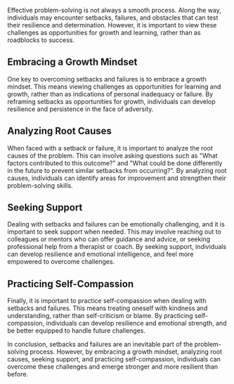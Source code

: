 
Effective problem-solving is not always a smooth process. Along the way, individuals may encounter setbacks, failures, and obstacles that can test their resilience and determination. However, it is important to view these challenges as opportunities for growth and learning, rather than as roadblocks to success.

Embracing a Growth Mindset
--------------------------

One key to overcoming setbacks and failures is to embrace a growth mindset. This means viewing challenges as opportunities for learning and growth, rather than as indications of personal inadequacy or failure. By reframing setbacks as opportunities for growth, individuals can develop resilience and persistence in the face of adversity.

Analyzing Root Causes
---------------------

When faced with a setback or failure, it is important to analyze the root causes of the problem. This can involve asking questions such as "What factors contributed to this outcome?" and "What could be done differently in the future to prevent similar setbacks from occurring?". By analyzing root causes, individuals can identify areas for improvement and strengthen their problem-solving skills.

Seeking Support
---------------

Dealing with setbacks and failures can be emotionally challenging, and it is important to seek support when needed. This may involve reaching out to colleagues or mentors who can offer guidance and advice, or seeking professional help from a therapist or coach. By seeking support, individuals can develop resilience and emotional intelligence, and feel more empowered to overcome challenges.

Practicing Self-Compassion
--------------------------

Finally, it is important to practice self-compassion when dealing with setbacks and failures. This means treating oneself with kindness and understanding, rather than self-criticism or blame. By practicing self-compassion, individuals can develop resilience and emotional strength, and be better equipped to handle future challenges.

In conclusion, setbacks and failures are an inevitable part of the problem-solving process. However, by embracing a growth mindset, analyzing root causes, seeking support, and practicing self-compassion, individuals can overcome these challenges and emerge stronger and more resilient than before.
